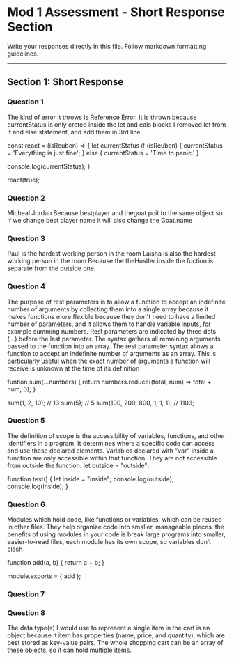# Mod 1 Assessment - Short Response Section

Write your responses directly in this file. Follow markdown formatting guidelines.

---

## Section 1: Short Response

### Question 1
The kind of error it throws is Reference Error. 
It is thrown because currentStatus is only creted inside the let and eals blocks 
I removed let from if and else statement, and add them in 3rd line 

const react = (isReuben) => {
    let currentStatus
  if (isReuben) {
    currentStatus = 'Everything is just fine';
  } else {
     currentStatus = 'Time to panic.'
  }
  
  console.log(currentStatus);
}

react(true);

### Question 2
Micheal Jordan
Because bestplayer and thegoat poit to the same object so if we change best player name it will also change the Goat.name 
### Question 3

Paul is the hardest working person in the room
Laisha is also the hardest working person in the room
Because the theHustler inside the fuction is separate from the outside one.

### Question 4
The purpose of rest parameters is to allow a function to accept an indefinite  number of arguments by collecting them into a single array because it makes functions more flexible because they don't need to have a limited number of parameters, and it allows them to handle variable inputs, for example summing numbers. Rest parameters are indicated by three dots (...) before the last parameter. 
The syntax gathers all remaining arguments passed to the function into an array.
The rest parameter syntax allows a function to accept an indefinite number of arguments as an array. This is particularly useful when the exact number of arguments a function will receive is unknown at the time of its definition


funtion sum(...numbers) {
  return numbers.reduce((total, num) => total + num, 0);
}

sum(1, 2, 10); // 13
sum(5); // 5
sum(100, 200, 800, 1, 1, 1); // 1103;



### Question 5

The definition of scope is the accessibility of variables, functions, and other identifiers in a program. It determines where a specific code can access and use these declared elements.
Variables declared with "var" inside a function are only accessible within that function.
They are not accessible from outside the function.
let outside = "outside";

function test() {
  let inside = "inside";
  console.log(outside); 
  console.log(inside); 
}





### Question 6

Modules which hold code, like functions or variables, which can be reused in other files. They help organize code into smaller, manageable pieces.
the benefits of using modules in your code is break large programs into smaller, easier-to-read files, each module has its own scope, so variables don’t clash

function add(a, b) {
  return a + b;
}

module.exports = { add };

### Question 7


### Question 8

The data type(s) I would use to represent a single item in the cart is an object because it item has properties (name, price, and quantity), which are best stored as key-value pairs. The whole shopping cart can be an array of these objects, so it can hold multiple items.